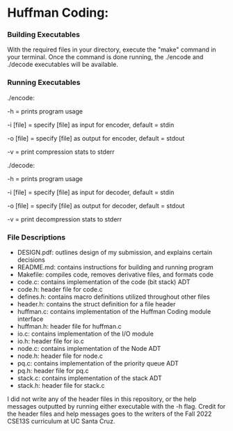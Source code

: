 # Huffman Coding:

### Building Executables
With the required files in your directory, execute the "make" command in your terminal.
Once the command is done running, the ./encode and ./decode executables will be available.

### Running Executables
./encode:

-h = prints program usage

-i [file] = specify [file] as input for encoder, default = stdin

-o [file] = specify [file] as output for encoder, default = stdout

-v = print compression stats to stderr

./decode: 

-h = prints program usage

-i [file] = specify [file] as input for decoder, default = stdin

-o [file] = specify [file] as output for decoder, default = stdout

-v = print decompression stats to stderr

### File Descriptions
- DESIGN.pdf: outlines design of my submission, and explains certain decisions
- README.md: contains instructions for building and running program
- Makefile: compiles code, removes derivative files, and formats code
- code.c: contains implementation of the code (bit stack) ADT
- code.h: header file for code.c
- defines.h: contains macro definitions utilized throughout other files
- header.h: contains the struct definition for a file header
- huffman.c: contains implementation of the Huffman Coding module interface
- huffman.h: header file for huffman.c
- io.c: contains implementation of the I/O module
- io.h: header file for io.c
- node.c: contains implementation of the Node ADT
- node.h: header file for node.c
- pq.c: contains implementation of the priority queue ADT
- pq.h: header file for pq.c
- stack.c: contains implementation of the stack ADT
- stack.h: header file for stack.c

I did not write any of the header files in this repository, or the help messages outputted by running either executable with the -h flag. Credit for the header files and help messages goes to the writers of the Fall 2022 CSE13S curriculum at UC Santa Cruz.
